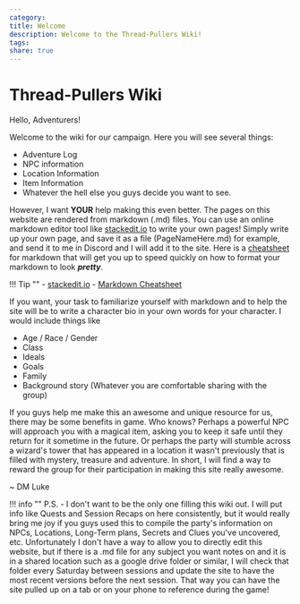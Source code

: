 ```yaml
---
category:
title: Welcome
description: Welcome to the Thread-Pullers Wiki!
tags:
share: true
---
```

# Thread-Pullers Wiki
Hello, Adventurers!

Welcome to the wiki for our campaign. Here you will see several things:
- Adventure Log
- NPC information
- Location Information
- Item Information
- Whatever the hell else you guys decide you want to see.

However, I want **YOUR** help making this even better. The pages on this website are rendered from markdown (.md) files. You can use an online markdown editor tool like [stackedit.io](https://stackedit.io/) to write your own pages! Simply write up your own page, and save it as a file (PageNameHere.md) for example, and send it to me in Discord and I will add it to the site. 
Here is a [cheatsheet](https://github.com/adam-p/markdown-here/wiki/Markdown-Cheatsheet) for markdown that will get you up to speed quickly on how to format your markdown to look ***pretty***.

!!! Tip ""
	- [stackedit.io](https://stackedit.io/)
	- [Markdown Cheatsheet](https://github.com/adam-p/markdown-here/wiki/Markdown-Cheatsheet)

If you want, your task to familiarize yourself with markdown and to help the site will be to write a character bio in your own words for your character. I would include things like
- Age / Race / Gender
- Class
- Ideals
- Goals
- Family
- Background story (Whatever you are comfortable sharing with the group)

If you guys help me make this an awesome and unique resource for us, there may be some benefits in game. Who knows? Perhaps a powerful NPC will approach you with a magical item, asking you to keep it safe until they return for it sometime in the future. Or perhaps the party will stumble across a wizard's tower that has appeared in a location it wasn't previously that is filled with mystery, treasure and adventure. In short, I will find a way to reward the group for their participation in making this site really awesome.

~ DM Luke

!!! info ""
	P.S. - I don't want to be the only one filling this wiki out. I will put info like Quests and Session Recaps on here consistently, but it would really bring me joy if you guys used this to compile the party's information on NPCs, Locations, Long-Term plans, Secrets and Clues you've uncovered, etc. Unfortunately I don't have a way to allow you to directly edit this website, but if there is a .md file for any subject you want notes on and it is in a shared location such as a google drive folder or similar, I will check that folder every Saturday between sessions and update the site to have the most recent versions before the next session. That way you can have the site pulled up on a tab or on your phone to reference during the game!